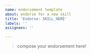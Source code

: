 ```yaml
---
name: endorsement template
about: endorse for a new skill
title: 'Endorse: SKILL_HERE'
labels: ''
assignees: ''

---
```


> compose your endorsement here!
